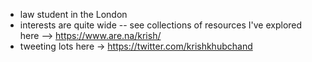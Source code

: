 - law student in the London
- interests are quite wide -- see collections of resources I've explored here --> https://www.are.na/krish/
- tweeting lots here -> https://twitter.com/krishkhubchand
